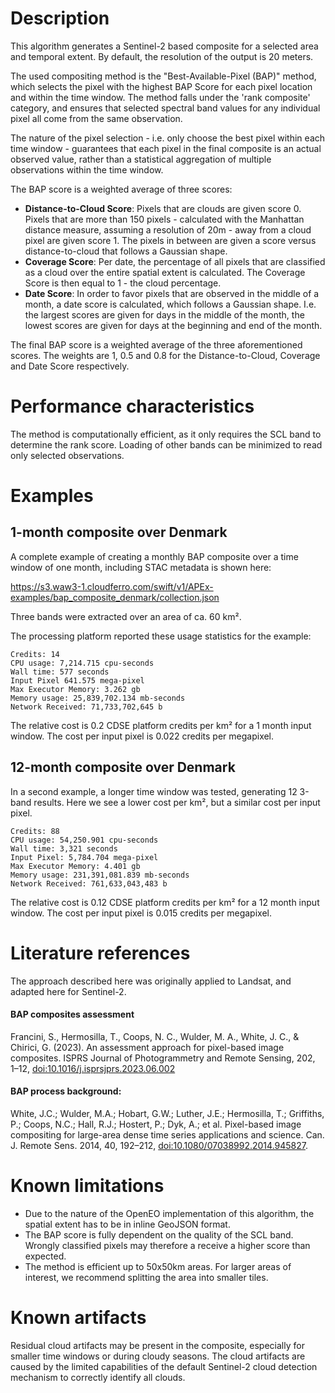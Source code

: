 # Description

This algorithm generates a Sentinel-2 based composite for a selected area and temporal extent. By default, the resolution of the output is 20 meters.

The used compositing method is the "Best-Available-Pixel (BAP)" method, which selects the pixel with the highest BAP Score for each pixel location and within the time window. The method falls under the 'rank composite' category, and ensures that selected spectral band values for any individual pixel all come from the same observation.

The nature of the pixel selection - i.e. only choose the best pixel within each time window - guarantees that each pixel in the final composite is an actual observed value, rather than a statistical aggregation of multiple observations within the time window.

The BAP score is a weighted average of three scores:

- **Distance-to-Cloud Score**: Pixels that are clouds are given score 0. Pixels that are more than 150 pixels - calculated with the Manhattan distance measure, assuming a resolution of 20m - away from a cloud pixel are given score 1. The pixels in between are given a score versus distance-to-cloud that follows a Gaussian shape.
- **Coverage Score**: Per date, the percentage of all pixels that are classified as a cloud over the entire spatial extent is calculated. The Coverage Score is then equal to 1 - the cloud percentage.
- **Date Score**: In order to favor pixels that are observed in the middle of a month, a date score is calculated, which follows a Gaussian shape. I.e. the largest scores are given for days in the middle of the month, the lowest scores are given for days at the beginning and end of the month. 

The final BAP score is a weighted average of the three aforementioned scores. The weights are 1, 0.5 and 0.8 for the Distance-to-Cloud, Coverage and Date Score respectively.



# Performance characteristics

The method is computationally efficient, as it only requires the SCL band to determine the rank score. Loading of other bands can be minimized to read only selected observations.


# Examples

## 1-month composite over Denmark

A complete example of creating a monthly BAP composite over a time window of one month, including STAC metadata is shown here:

https://s3.waw3-1.cloudferro.com/swift/v1/APEx-examples/bap_composite_denmark/collection.json

Three bands were extracted over an area of ca. 60 km².

The processing platform reported these usage statistics for the example:

```
Credits: 14 
CPU usage: 7,214.715 cpu-seconds
Wall time: 577 seconds
Input Pixel 641.575 mega-pixel
Max Executor Memory: 3.262 gb
Memory usage: 25,839,702.134 mb-seconds
Network Received: 71,733,702,645 b
```

The relative cost is 0.2 CDSE platform credits per km² for a 1 month input window.
The cost per input pixel is 0.022 credits per megapixel.

## 12-month composite over Denmark

In a second example, a longer time window was tested, generating 12 3-band results. Here we see a lower cost per km², but a similar cost per input
pixel.

```
Credits: 88
CPU usage: 54,250.901 cpu-seconds
Wall time: 3,321 seconds
Input Pixel: 5,784.704 mega-pixel
Max Executor Memory: 4.401 gb
Memory usage: 231,391,081.839 mb-seconds
Network Received: 761,633,043,483 b
```

The relative cost is 0.12 CDSE platform credits per km² for a 12 month input window.
The cost per input pixel is 0.015 credits per megapixel.

# Literature references

The approach described here was originally applied to Landsat, and adapted here for Sentinel-2. 

#### BAP composites assessment

Francini, S., Hermosilla, T., Coops, N. C., Wulder, M. A., White, J. C., & Chirici, G. (2023). An assessment approach for pixel-based image composites. ISPRS Journal of Photogrammetry and Remote Sensing, 202, 1–12, [doi:10.1016/j.isprsjprs.2023.06.002](https://doi.org/10.1016/j.isprsjprs.2023.06.002)

#### BAP process background:

White, J.C.; Wulder, M.A.; Hobart, G.W.; Luther, J.E.; Hermosilla, T.; Griffiths, P.; Coops, N.C.; Hall, R.J.; Hostert, P.; Dyk, A.; et al. Pixel-based image compositing for large-area dense time series applications and science. Can. J. Remote Sens. 2014, 40, 192–212, [doi:10.1080/07038992.2014.945827](https://doi.org/10.1080/07038992.2014.945827).

# Known limitations

- Due to the nature of the OpenEO implementation of this algorithm, the spatial extent has to be in inline GeoJSON format. 
- The BAP score is fully dependent on the quality of the SCL band. Wrongly classified pixels may therefore a receive a higher score than expected.
- The method is efficient up to 50x50km areas. For larger areas of interest, we recommend splitting the area into smaller tiles.
<!-- For different areas of interest, the user may need to tweak the relative weights of the three scores in BAP. This tweaking can be a lengthy procedure that is largely based on trial-and-error. Currently not applicable as the weights are not parametrized in the first version. -->

# Known artifacts

Residual cloud artifacts may be present in the composite, especially for smaller time windows or during cloudy seasons. The cloud artifacts are caused by the limited capabilities of the default Sentinel-2 cloud detection mechanism to correctly identify all clouds.